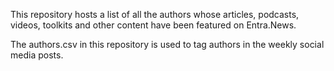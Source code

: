 This repository hosts a list of all the authors whose articles, podcasts, videos, toolkits and other content have been featured on Entra.News.

The authors.csv in this repository is used to tag authors in the weekly social media posts.
